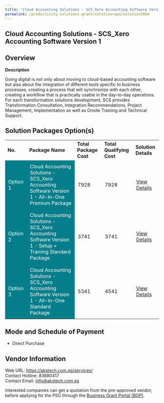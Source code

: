 ```yaml
---
title: 'Cloud Accounting Solutions - SCS_Xero Accounting Software Version 1'
permalink: /productivity-solutions-grant/solutionrepo/solution2064
---
```


## Cloud Accounting Solutions - SCS_Xero Accounting Software Version 1

## Overview

**Description**

Going digital is not only about moving to cloud-based accounting software but also about the integration of different tools specific to business processes, creating a process that will synchronize with each other, creating a workflow that is practically usable in the day-to-day operations. For each transformation solutions development,  SCS provides Transformation Consultation, Integration Recommendations, Project Management, Implementation as well as Onsite Training and Technical Support.

## Solution Packages Option(s)

<table>
<tr>
<td><b>No.</b></td>
<td><b>Package Name</b></td>
<td><b>Total Package Cost</b></td>
<td><b>Total Qualifying Cost</b></td>
<td><b>Solution Details</b></td>
</tr>
<tr>
<td style='padding: 10px; background-color: #037E8A; color: #FFFFFF;'>Option 1</td>
<td style='padding: 10px; background-color: #037E8A; color: #FFFFFF;'>Cloud Accounting Solutions - SCS_Xero Accounting Software Version 1 - All-In-One Premium Package</td>
<td style='padding: 10px;'>7928</td>
<td style='padding: 10px;'>7928</td>
<td style='padding: 10px;'><a href='https://www.gobusiness.gov.sg/images/psg/DesensitisedSingaporeCorporateServices_Annex_3_CRwef29April2021_Part_1.pdf' target='_blank'>View Details</a></td>
</tr>
<tr>
<td style='padding: 10px; background-color: #037E8A; color: #FFFFFF;'>Option 2</td>
<td style='padding: 10px; background-color: #037E8A; color: #FFFFFF;'>Cloud Accounting Solutions - SCS_Xero Accounting Software Version 1 - Setup + Training Standard Package</td>
<td style='padding: 10px;'>3741</td>
<td style='padding: 10px;'>3741</td>
<td style='padding: 10px;'><a href='https://www.gobusiness.gov.sg/images/psg/SingaporeCorporateServices20200884_Desensitised_Annex_3(002)_Part_2.pdf' target='_blank'>View Details</a></td>
</tr>
<tr>
<td style='padding: 10px; background-color: #037E8A; color: #FFFFFF;'>Option 3</td>
<td style='padding: 10px; background-color: #037E8A; color: #FFFFFF;'>Cloud Accounting Solutions - SCS_Xero Accounting Software Version 1 - All-In-One Standard Package</td>
<td style='padding: 10px;'>5341</td>
<td style='padding: 10px;'>4541</td>
<td style='padding: 10px;'><a href='https://www.gobusiness.gov.sg/images/psg/SingaporeCorporateServices20200884_Desensitised_Annex_3(002)_Part_3.pdf' target='_blank'>View Details</a></td>
</tr>
</table>

## Mode and Schedule of Payment

 - Direct Purchase

## Vendor Information

 Web URL: https://akstech.com.sg/services/ <br>Contact Hotline: 83880417 <br>Contact Email: Info@akstech.com.sg <br>

Interested companies can get a quotation from the pre-approved vendor, before applying for the PSG through the <a href='https://www.businessgrants.gov.sg/' target='_blank' rel='noopener'>Business Grant Portal (BGP)</a>.

<script src="/jquery/resize-tables.js"></script>
